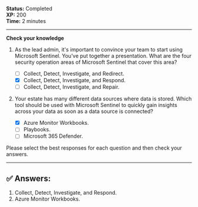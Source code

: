 
**Status:** Completed  
**XP:** 200  
**Time:** 2 minutes  

---

**Check your knowledge**

1. As the lead admin, it's important to convince your team to start using Microsoft Sentinel. You’ve put together a presentation. What are the four security operation areas of Microsoft Sentinel that cover this area?

   - [ ] Collect, Detect, Investigate, and Redirect.
   - [x] Collect, Detect, Investigate, and Respond.
   - [ ] Collect, Detect, Investigate, and Repair.

2. Your estate has many different data sources where data is stored. Which tool should be used with Microsoft Sentinel to quickly gain insights across your data as soon as a data source is connected?

   - [x] Azure Monitor Workbooks.
   - [ ] Playbooks.
   - [ ] Microsoft 365 Defender.

Please select the best responses for each question and then check your answers.

---
## ✅ Answers:

1. Collect, Detect, Investigate, and Respond.
2. Azure Monitor Workbooks.